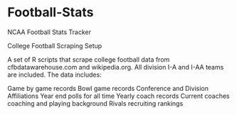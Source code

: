 # Football-Stats
NCAA Football Stats Tracker

College Football Scraping Setup

A set of R scripts that scrape college football data from cfbdatawarehouse.com and wikipedia.org. All division I-A and I-AA teams are included. The data includes:

Game by game records
Bowl game records
Conference and Division Affiliations
Year end polls for all time
Yearly coach records
Current coaches coaching and playing background
Rivals recruiting rankings

